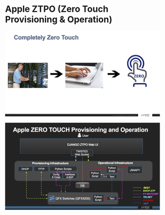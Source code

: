 # Apple ZTPO (Zero Touch Provisioning & Operation)

![Alt text](/Apple_ZTPO/img/AppleZTPOProject1.jpg "Completely Zero Touch") 

![Alt text](/Apple_ZTPO/img/AppleZTPOProject2.jpg "Automation Infrastructure") 
